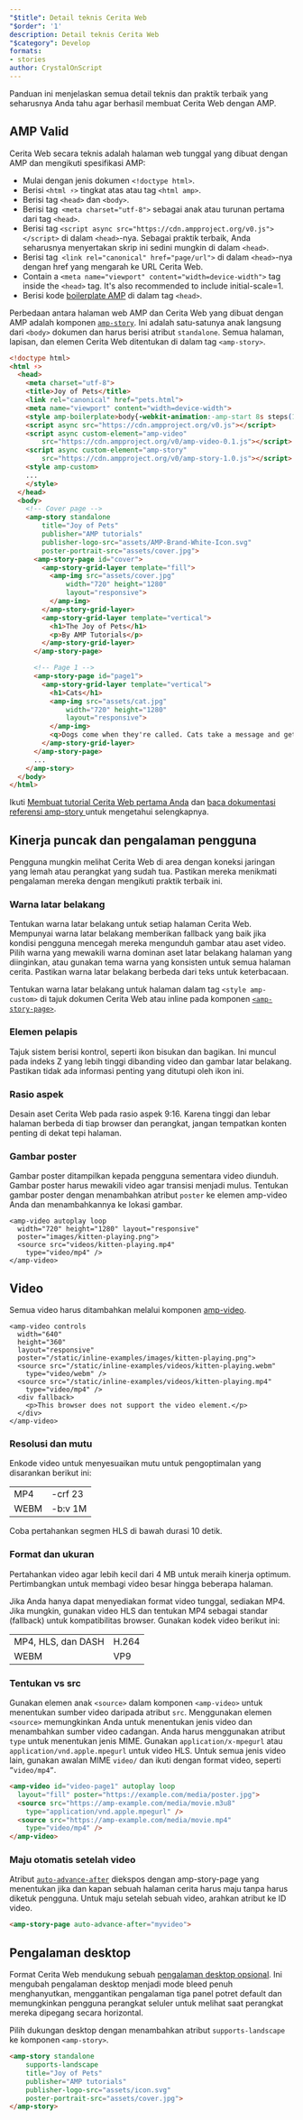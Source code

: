 ```yaml
---
"$title": Detail teknis Cerita Web
"$order": '1'
description: Detail teknis Cerita Web
"$category": Develop
formats:
- stories
author: CrystalOnScript
---
```


Panduan ini menjelaskan semua detail teknis dan praktik terbaik yang seharusnya Anda tahu agar berhasil membuat Cerita Web dengan AMP.

## AMP Valid

Cerita Web secara teknis adalah halaman web tunggal yang dibuat dengan AMP dan mengikuti spesifikasi AMP:

- Mulai dengan jenis dokumen `<!doctype html>`.
- Berisi `<html ⚡>` tingkat atas atau tag `<html amp>`.
- Berisi tag `<head>` dan `<body>`.
- Berisi tag` <meta charset="utf-8">` sebagai anak atau turunan pertama dari tag `<head>`.
- Berisi tag `<script async src="https://cdn.ampproject.org/v0.js"></script>` di dalam `<head>`-nya. Sebagai praktik terbaik, Anda seharusnya menyertakan skrip ini sedini mungkin di dalam `<head>`.
- Berisi tag` <link rel="canonical" href="page/url">` di dalam `<head>`-nya dengan href yang mengarah ke URL Cerita Web.
- Contain a `<meta name="viewport" content="width=device-width">` tag inside the `<head>` tag. It's also recommended to include initial-scale=1.
- Berisi kode  [boilerplate AMP](https://amp.dev/documentation/guides-and-tutorials/learn/spec/amp-boilerplate/?format=websites) di dalam tag `<head>`.

Perbedaan antara halaman web AMP dan Cerita Web yang dibuat dengan AMP adalah komponen [`amp-story`](https://amp.dev/documentation/components/amp-story/?format=stories). Ini adalah satu-satunya anak langsung dari `<body>` dokumen dan harus berisi atribut `standalone`. Semua halaman, lapisan, dan elemen Cerita Web ditentukan di dalam tag `<amp-story>`.

```html
<!doctype html>
<html ⚡>
  <head>
    <meta charset="utf-8">
    <title>Joy of Pets</title>
    <link rel="canonical" href="pets.html">
    <meta name="viewport" content="width=device-width">
    <style amp-boilerplate>body{-webkit-animation:-amp-start 8s steps(1,end) 0s 1 normal both;-moz-animation:-amp-start 8s steps(1,end) 0s 1 normal both;-ms-animation:-amp-start 8s steps(1,end) 0s 1 normal both;animation:-amp-start 8s steps(1,end) 0s 1 normal both}@-webkit-keyframes -amp-start{from{visibility:hidden}to{visibility:visible}}@-moz-keyframes -amp-start{from{visibility:hidden}to{visibility:visible}}@-ms-keyframes -amp-start{from{visibility:hidden}to{visibility:visible}}@-o-keyframes -amp-start{from{visibility:hidden}to{visibility:visible}}@keyframes -amp-start{from{visibility:hidden}to{visibility:visible}}</style><noscript><style amp-boilerplate>body{-webkit-animation:none;-moz-animation:none;-ms-animation:none;animation:none}</style></noscript>
    <script async src="https://cdn.ampproject.org/v0.js"></script>
    <script async custom-element="amp-video"
        src="https://cdn.ampproject.org/v0/amp-video-0.1.js"></script>
    <script async custom-element="amp-story"
        src="https://cdn.ampproject.org/v0/amp-story-1.0.js"></script>
    <style amp-custom>
    ...
    </style>
  </head>
  <body>
    <!-- Cover page -->
    <amp-story standalone
        title="Joy of Pets"
        publisher="AMP tutorials"
        publisher-logo-src="assets/AMP-Brand-White-Icon.svg"
        poster-portrait-src="assets/cover.jpg">
      <amp-story-page id="cover">
        <amp-story-grid-layer template="fill">
          <amp-img src="assets/cover.jpg"
              width="720" height="1280"
              layout="responsive">
          </amp-img>
        </amp-story-grid-layer>
        <amp-story-grid-layer template="vertical">
          <h1>The Joy of Pets</h1>
          <p>By AMP Tutorials</p>
        </amp-story-grid-layer>
      </amp-story-page>

      <!-- Page 1 -->
      <amp-story-page id="page1">
        <amp-story-grid-layer template="vertical">
          <h1>Cats</h1>
          <amp-img src="assets/cat.jpg"
              width="720" height="1280"
              layout="responsive">
          </amp-img>
          <q>Dogs come when they're called. Cats take a message and get back to you. --Mary Bly</q>
        </amp-story-grid-layer>
      </amp-story-page>
      ...
    </amp-story>
  </body>
</html>
```

Ikuti [Membuat tutorial Cerita Web pertama Anda](../start/visual_story/?format=stories) dan [baca dokumentasi referensi amp-story ](../../components/reference/amp-story/?format=stories)untuk mengetahui selengkapnya.

## Kinerja puncak dan pengalaman pengguna

Pengguna mungkin melihat Cerita Web di area dengan koneksi jaringan yang lemah atau perangkat yang sudah tua. Pastikan mereka menikmati pengalaman mereka dengan mengikuti praktik terbaik ini.

### Warna latar belakang

Tentukan warna latar belakang untuk setiap halaman Cerita Web. Mempunyai warna latar belakang memberikan fallback yang baik jika kondisi pengguna mencegah mereka mengunduh gambar atau aset video. Pilih warna yang mewakili warna dominan aset latar belakang halaman yang diinginkan, atau gunakan tema warna yang konsisten untuk semua halaman cerita. Pastikan warna latar belakang berbeda dari teks untuk keterbacaan.

Tentukan warna latar belakang untuk halaman dalam tag `<style amp-custom>` di tajuk dokumen Cerita Web atau inline pada komponen [`<amp-story-page>`](https://amp.dev/documentation/components/amp-story-page/?format=stories).

### Elemen pelapis

Tajuk sistem berisi kontrol, seperti ikon bisukan dan bagikan. Ini muncul pada indeks Z yang lebih tinggi dibanding video dan gambar latar belakang. Pastikan tidak ada informasi penting yang ditutupi oleh ikon ini.

### Rasio aspek

Desain aset Cerita Web pada rasio aspek 9:16. Karena tinggi dan lebar halaman berbeda di tiap browser dan perangkat, jangan tempatkan konten penting di dekat tepi halaman.

### Gambar poster

Gambar poster ditampilkan kepada pengguna sementara video diunduh. Gambar poster harus mewakili video agar transisi menjadi mulus. Tentukan gambar poster dengan menambahkan atribut `poster` ke elemen amp-video Anda dan menambahkannya ke lokasi gambar.

```
<amp-video autoplay loop
  width="720" height="1280" layout="responsive"
  poster="images/kitten-playing.png">
  <source src="videos/kitten-playing.mp4"
    type="video/mp4" />
</amp-video>
```

## Video

Semua video harus ditambahkan melalui komponen [amp-video](https://amp.dev/documentation/components/amp-video/?format=stories).

```
<amp-video controls
  width="640"
  height="360"
  layout="responsive"
  poster="/static/inline-examples/images/kitten-playing.png">
  <source src="/static/inline-examples/videos/kitten-playing.webm"
    type="video/webm" />
  <source src="/static/inline-examples/videos/kitten-playing.mp4"
    type="video/mp4" />
  <div fallback>
    <p>This browser does not support the video element.</p>
  </div>
</amp-video>
```

### Resolusi dan mutu

Enkode video untuk menyesuaikan mutu untuk pengoptimalan yang disarankan berikut ini:

<table>
  <tr>
   <td>MP4</td>
   <td>-crf 23</td>
  </tr>
  <tr>
   <td>WEBM</td>
   <td>-b:v 1M</td>
  </tr>
</table>

Coba pertahankan segmen HLS di bawah durasi 10 detik.

### Format dan ukuran

Pertahankan video agar lebih kecil dari 4 MB untuk meraih kinerja optimum. Pertimbangkan untuk membagi video besar hingga beberapa halaman.

Jika Anda hanya dapat menyediakan format video tunggal, sediakan MP4. Jika mungkin, gunakan video HLS dan tentukan MP4 sebagai standar (fallback) untuk kompatibilitas browser. Gunakan kodek video berikut ini:

<table>
  <tr>
   <td>MP4, HLS, dan DASH</td>
   <td>H.264</td>
  </tr>
  <tr>
   <td>WEBM</td>
   <td>VP9</td>
  </tr>
</table>

### Tentukan <source> vs src</source>

Gunakan elemen anak `<source>` dalam komponen `<amp-video>` untuk menentukan sumber video daripada atribut `src`. Menggunakan elemen `<source>` memungkinkan Anda untuk menentukan jenis video dan menambahkan sumber video cadangan. Anda harus menggunakan atribut `type` untuk menentukan jenis MIME. Gunakan `application/x-mpegurl` atau `application/vnd.apple.mpegurl` untuk video HLS. Untuk semua jenis video lain, gunakan awalan MIME `video/` dan ikuti dengan format video, seperti `”video/mp4”`.

```html
<amp-video id="video-page1" autoplay loop
  layout="fill" poster="https://example.com/media/poster.jpg">
  <source src="https://amp-example.com/media/movie.m3u8"
    type="application/vnd.apple.mpegurl" />
  <source src="https://amp-example.com/media/movie.mp4"
    type="video/mp4" />
</amp-video>
```

### Maju otomatis setelah video

Atribut [`auto-advance-after`](https://amp.dev/documentation/components/amp-story-page/?format=stories#auto-advance-after-%5Boptional%5D) diekspos dengan amp-story-page yang menentukan jika dan kapan sebuah halaman cerita harus maju tanpa harus diketuk pengguna. Untuk maju setelah sebuah video, arahkan atribut ke ID video.

```html
<amp-story-page auto-advance-after="myvideo">
```

## Pengalaman desktop

Format Cerita Web mendukung sebuah [pengalaman desktop opsional](https://github.com/ampproject/amphtml/blob/master/extensions/amp-story/amp-story.md#landscape-orientation-and-full-bleed-desktop-experience-opt-in). Ini mengubah pengalaman desktop menjadi mode bleed penuh menghanyutkan, menggantikan pengalaman tiga panel potret default dan memungkinkan pengguna perangkat seluler untuk melihat saat perangkat mereka dipegang secara horizontal.

Pilih dukungan desktop dengan menambahkan atribut `supports-landscape` ke komponen `<amp-story>`.

```html
<amp-story standalone
    supports-landscape
    title="Joy of Pets"
    publisher="AMP tutorials"
    publisher-logo-src="assets/icon.svg"
    poster-portrait-src="assets/cover.jpg">
</amp-story>
```

